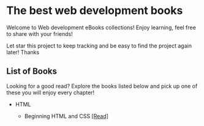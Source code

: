 # The best web development books

Welcome to Web development eBooks collections! Enjoy learning, feel free to share with your friends!

Let star this project to keep tracking and be easy to find the project again later! Thanks

## List of Books

Looking for a good read? Explore the books listed below and pick up one of these you will enjoy every chapter!

* HTML

  * Beginning HTML and CSS [[Read]](/books/Beginning%20HTML%20and%20CSS.pdf)


